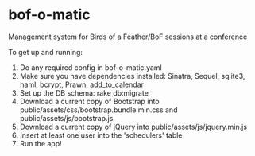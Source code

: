 # bof-o-matic
Management system for Birds of a Feather/BoF sessions at a conference

To get up and running:
1. Do any required config in bof-o-matic.yaml
1. Make sure you have dependencies installed: Sinatra, Sequel, sqlite3, haml, bcrypt, Prawn, add\_to\_calendar
1. Set up the DB schema: rake db:migrate
1. Download a current copy of Bootstrap into public/assets/css/bootstrap.bundle.min.css and public/assets/js/bootstrap.js.
1. Download a current copy of jQuery into public/assets/js/jquery.min.js
1. Insert at least one user into the 'schedulers' table
1. Run the app!
